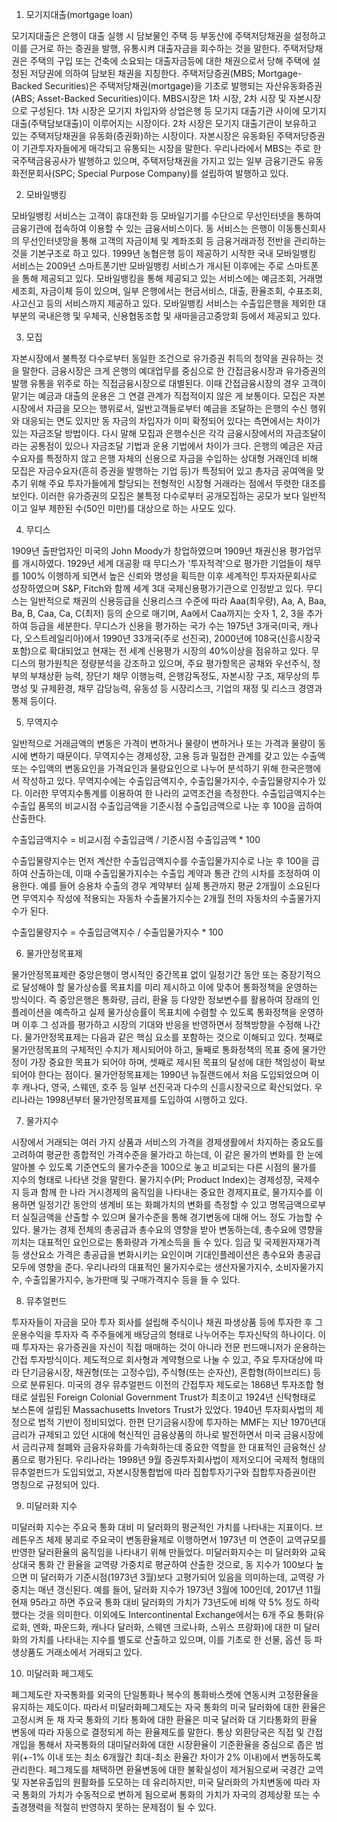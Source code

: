 1. 모기지대출(mortgage loan)

모기지대출은 은행이 대출 실행 시 담보물인 주택 등 부동산에 주택저당채권을 설정하고 이를 근거로 하는 증권을 발행, 유통시켜 대출자금을 회수하는 것을 말한다. 주택저당채권은 주택의 구입 또는 건축에 소요되는 대출자금등에 대한 채권으로서 당해 주택에 설정된 저당권에 의하여 담보된 채권을 지칭한다. 주택저당증권(MBS; Mortgage-Backed Securities)은 주택저당채권(mortgage)을 기초로 발행되는 자산유동화증권(ABS; Asset-Backed Securities)이다. MBS시장은 1차 시장, 2차 시장 및 자본시장으로 구성된다. 1차 시장은 모기지 차입자와 상업은행 등 모기지 대출기관 사이에 모기지대출(주택담보대출)이 이루어지는 시장이다. 2차 시장은 모기지 대출기관이 보유하고 있는 주택저당채권을 유동화(증권화)하는 시장이다. 자본시장은 유동화된 주택저당증권이 기관투자자들에게 매각되고 유통되는 시장을 말한다. 우리나라에서 MBS는 주로 한국주택금융공사가 발행하고 있으며, 주택저당채권을 가지고 있는 일부 금융기관도 유동화전문회사(SPC; Special Purpose Company)를 설립하여 발행하고 있다. 

2. 모바일뱅킹

모바일뱅킹 서비스는 고객이 휴대전화 등 모바일기기를 수단으로 무선인터넷을 통하여 금융기관에 접속하여 이용할 수 있는 금융서비스이다. 동 서비스는 은행이 이동통신회사의 무선인터넷망을 통해 고객의 자금이체 및 계좌조회 등 금융거래과정 전반을 관리하는 것을 기본구조로 하고 있다. 1999년 농협은행 등이 제공하기 시작한 국내 모바일뱅킹 서비스는 2009년 스마트폰기반 모바일뱅킹 서비스가 개시된 이후에는 주로 스마트폰을 통해 제공되고 있다. 모바일뱅킹을 통해 제공되고 있는 서비스에는 예금조회, 거래명세조회, 자금이체 등이 있으며, 일부 은행에서는 현금서비스, 대출, 환율조회, 수표조회, 사고신고 등의 서비스까지 제공하고 있다. 모바일뱅킹 서비스는 수출입은행을 제외한 대부분의 국내은행 및 우체국, 신용협동조합 및 새마을금고중앙회 등에서 제공되고 있다.

3. 모집

자본시장에서 불특정 다수로부터 동일한 조건으로 유가증권 취득의 청약을 권유하는 것을 말한다. 금융시장은 크게 은행의 예대업무를 중심으로 한 간접금융시장과 유가증권의 발행 유통을 위주로 하는 직접금융시장으로 대별된다. 이때 간접금융시장의 경우 고객이 맡기는 예금과 대출의 운용은 그 연결 관계가 직접적이지 않은 게 보통이다. 모집은 자본시장에서 자금을 모으는 행위로서, 일반고객들로부터 예금을 조달하는 은행의 수신 행위와 대응되는 면도 있지만 동 자금의 차입자가 이미 확정되어 있다는 측면에서는 차이가 있는 자금조달 방법이다. 다시 말해 모집과 은행수신은 각각 금융시장에서의 자금조달이라는 공통점이 있으나 자금조달 기법과 운용 기법에서 차이가 크다. 은행의 예금은 자금 수요자를 특정하지 않고 은행 자체의 신용으로 자금을 수입하는 상대형 거래인데 비해 모집은 자금수요자(흔히 증권을 발행하는 기업 등)가 특정되어 있고 총자금 공여액을 맞추기 위해 주요 투자가들에게 할당되는 전형적인 시장형 거래라는 점에서 뚜렷한 대조를 보인다. 이러한 유가증권의 모집은 불특정 다수로부터 공개모집하는 공모가 보다 일반적이고 일부 제한된 수(50인 미만)를 대상으로 하는 사모도 있다.

4. 무디스

1909년 출판업자인 미국의 John Moody가 창업하였으며 1909년 채권신용 평가업무를 개시하였다. 1929년 세계 대공황 때 무디스가 '투자적격'으로 평가한 기업들이 채무를 100% 이행하게 되면서 높은 신뢰와 명성을 획득한 이후 세계적인 투자자문회사로 성장하였으며 S&P, Fitch와 함께 세계 3대 국제신용평가기관으로 인정받고 있다. 무디스는 일반적으로 채권의 신용등급을 신용리스크 수준에 따라 Aaa(최우량), Aa, A, Baa, Ba, B, Caa, Ca, C(최저) 등의 순으로 매기며, Aa에서 Caa까지는 숫자 1, 2, 3을 추가하여 등급을 세분한다. 무디스가 신용을 평가하는 국가 수는 1975년 3개국(미국, 캐나다, 오스트레일리아)에서 1990년 33개국(주로 선진국), 2000년에 108국(신흥시장국 포함)으로 확대되었고 현재는 전 세계 신용평가 시장의 40%이상을 점유하고 있다. 무디스의 평가원칙은 정량분석을 강조하고 있으며, 주요 평가항목은 공채와 우선주식, 정부의 부채상환 능력, 장단기 채무 이행능력, 은행감독정도, 자본시장 구조, 재무상의 투명성 및 규제환경, 채무 감당능력, 유동성 등 시장리스크, 기업의 재정 및 리스크 경영과 통제 등이다.

5. 무역지수

일반적으로 거래금액의 변동은 가격이 변하거나 물량이 변하거나 또는 가격과 물량이 동시에 변하기 때문이다. 무역지수는 경제성장, 고용 등과 밀접한 관계를 갖고 있는 수출액 또는 수입액의 변동요인을 가격요인과 물량요인으로 나누어 분석하기 위해 한국은행에서 작성하고 있다. 무역지수에는 수출입금액지수, 수출입물가지수, 수출입물량지수가 있다. 이러한 무역지수통계를 이용하여 한 나라의 교역조건을 측정한다. 수출입금액지수는 수출입 품목의 비교시점 수출입금액을 기준시점 수출입금액으로 나눈 후 100을 곱하여 산출한다. 

수출입금액지수 = 비교시점 수출입금액 / 기준시점 수출입금액 * 100

수출입물량지수는 먼저 계산한 수출입금액지수를 수출입물가지수로 나눈 후 100을 곱하여 산출하는데, 이때 수출입물가지수는 수출입 계약과 통관 간의 시차를 조정하여 이용한다. 예를 들어 승용차 수출의 경우 계약부터 실제 통관까지 평균 2개월이 소요된다면 무역지수 작성에 적용되는 자동차 수출물가지수는 2개월 전의 자동차의 수출물가지수가 된다.

수출입물량지수 = 수출입금액지수 / 수출입물가지수 * 100

6. 물가안정목표제

물가안정목표제란 중앙은행이 명시적인 중간목표 없이 일정기간 동안 또는 중장기적으로 달성해야 할 물가상승률 목표치를 미리 제시하고 이에 맞추어 통화정책을 운영하는 방식이다. 즉 중앙은행은 통화량, 금리, 환율 등 다양한 정보변수를 활용하여 장래의 인플레이션을 예측하고 실제 물가상승률이 목표치에 수렴할 수 있도록 통화정책을 운영하며 이후 그 성과를 평가하고 시장의 기대와 반응을 반영하면서 정책방향을 수정해 나간다. 물가안정목표제는 다음과 같은 핵심 요소를 포함하는 것으로 이해되고 있다. 첫째로 물가안정목표의 구체적인 수치가 제시되어야 하고, 둘째로 통화정책의 목표 중에 물가안정이 가장 중요한 목표가 되어야 하며, 셋째로 제시된 목표의 달성에 대한 책임성이 확보되어야 한다는 점이다. 물가안정목표제는 1990년 뉴질랜드에서 처음 도입되었으며 이후 캐나다, 영국, 스웨덴, 호주 등 일부 선진국과 다수의 신흥시장국으로 확산되었다. 우리나라는 1998년부터 물가안정목표제를 도입하여 시행하고 있다.

7. 물가지수

시장에서 거래되는 여러 가지 상품과 서비스의 가격을 경제생활에서 차지하는 중요도를 고려하여 평균한 종합적인 가격수준을 물가라고 하는데, 이 같은 물가의 변화를 한 눈에 알아볼 수 있도록 기준연도의 물가수준을 100으로 놓고 비교되는 다른 시점의 물가를 지수의 형태로 나타낸 것을 말한다. 물가지수(PI; Product Index)는 경제성장, 국제수지 등과 함께 한 나라 거시경제의 움직임을 나타내는 중요한 경제지표로, 물가지수를 이용하면 일정기간 동안의 생계비 또는 화폐가치의 변화를 측정할 수 있고 명목금액으로부터 실질금액을 산출할 수 있으며 물가수준을 통해 경기변동에 대해 어느 정도 가늠할 수 있다. 물가는 경제 전체의 총공급과 총수요의 영향을 받아 변동하는데, 총수요에 영향을 끼치는 대표적인 요인으로는 통화량과 가계소득을 들 수 있다. 임금 및 국제원자재가격 등 생산요소 가격은 총공급을 변화시키는 요인이며 기대인플레이션은 총수요와 총공급 모두에 영향을 준다. 우리나라의 대표적인 물가지수로는 생산자물가지수, 소비자물가지수, 수출입물가지수, 농가판매 및 구매가격지수 등을 들 수 있다.

8. 뮤추얼펀드

투자자들이 자금을 모아 투자 회사를 설립해 주식이나 채권 파생상품 등에 투자한 후 그 운용수익을 투자자 즉 주주들에게 배당금의 형태로 나누어주는 투자신탁의 하나이다. 이때 투자자는 유가증권을 자신이 직접 매매하는 것이 아니라 전문 펀드매니저가 운용하는 간접 투자방식이다. 제도적으로 회사형과 계약형으로 나눌 수 있고, 주요 투자대상에 따라 단기금융시장, 채권형(또는 고정수입), 주식형(또는 순자산), 혼합형(하이브리드) 등으로 분류된다. 미국의 경우 뮤추얼펀드 이전의 간접투자 제도로는 1868년 투자조합 형태로 설립된 Foreign Colonial Government Trust가 최초이고 1924년 신탁형태로 보스톤에 설립된 Massachusetts Invetors Trust가 있었다. 1940년 투자회사법의 제정으로 법적 기반이 정비되었다. 한편 단기금융시장에 투자하는 MMF는 지난 1970년대 금리가 규제되고 있던 시대에 혁신적인 금융상품의 하나로 발전하면서 미국 금융시장에서 금리규제 철폐와 금융자유화를 가속화하는데 중요한 역할을 한 대표적인 금융혁신 상품으로 평가된다.
우리나라는 1998년 9월 증권투자회사법이 제저오디어 국제적 형태의 뮤추얼펀드가 도입되었고, 자본시장통합법에 따라 집합투자기구와 집합투자증권이란 명칭으로 규정되어 있다.

9. 미달러화 지수

미달러화 지수는 주요국 통화 대비 미 달러화의 평균적인 가치를 나타내는 지표이다. 브레튼우즈 체제 붕괴로 주요국이 변동환율제로 이행하면서 1973년 미 연준이 교역규모를 반영한 달러환율의 움직임을 나타내기 위해 만들었다. 미달러화지수는 미 달러화와 교육상대국 통화 간 환율을 교역량 가중치로 평균하여 산출한 것으로, 동 지수가 100보다 높으면 미 달러화가 기준시점(1973년 3월)보다 고평가되어 있음을 의미하는데, 교역량 가중치는 매년 갱신된다. 예를 들어, 달러화 지수가 1973년 3월에 100인데, 2017년 11월 현재 95라고 하면 주요국 통화 대비 달러화의 가치가 73년도에 비해 약 5% 정도 하락했다는 것을 의미한다. 이외에도 Intercontinental Exchange에서는 6개 주요 통화(유로화, 엔화, 파운드화, 캐나다 달러화, 스웨덴 크로나화, 스위스 프랑화)에 대한 미 달러화의 가치를 나타내는 지수를 별도로 산출하고 있으며, 이를 기초로 한 선물, 옵션 등 파생상품도 거래소에서 거래되고 있다.

10. 미달러화 페그제도

페그제도란 자국통화를 외국의 단일통화나 복수의 통화바스켓에 연동시켜 고정환율을 유지하는 제도이다. 따라서 미달러화페그제도는 자국 통화의 미국 달러화에 대한 환율은 고정시켜 둔 채 자국 통화의 기타 통화에 대한 환율은 미국 달러화 대 기타통화의 환율 변동에 따라 자동으로 결정되게 하는 환율제도를 말한다. 통상 외환당국은 직접 및 간접 개입을 통해서 자국통화의 대미달러화에 대한 시장환율이 기준환율을 중심으로 좁은 범위(+-1% 이내 또는 최소 6개월간 최대-최소 환율간 차이가 2% 이내)에서 변동하도록 관리한다. 페그제도를 채택하면 환율변동에 대한 불확실성이 제거됨으로써 국경간 교역 및 자본유출입의 원활화를 도모하는 데 유리하지만, 미국 달러화의 가치변동에 따라 자국 통화의 가치가 수동적으로 변하게 됨으로써 통화의 가치가 자국의 경제상황 또는 수출경쟁력을 적절히 반영하지 못하는 문제점이 될 수 있다.